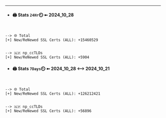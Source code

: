 

---
- #### 🖨️ **Stats** `24Hr`⏲️ ➼ 2024_10_28
```console


--> 🌐 Total
[+] New/ReNewed SSL Certs (ALL): +15460529


--> 🇳🇵 np_ccTLDs
[+] New/ReNewed SSL Certs (ALL): +5904

```

- #### 🖨️ **Stats** `7Days`⏲️ ➼ 2024_10_28 <--> 2024_10_21
```console


--> 🌐 Total
[+] New/ReNewed SSL Certs (ALL): +126212421


--> 🇳🇵 np_ccTLDs
[+] New/ReNewed SSL Certs (ALL): +56896

```

